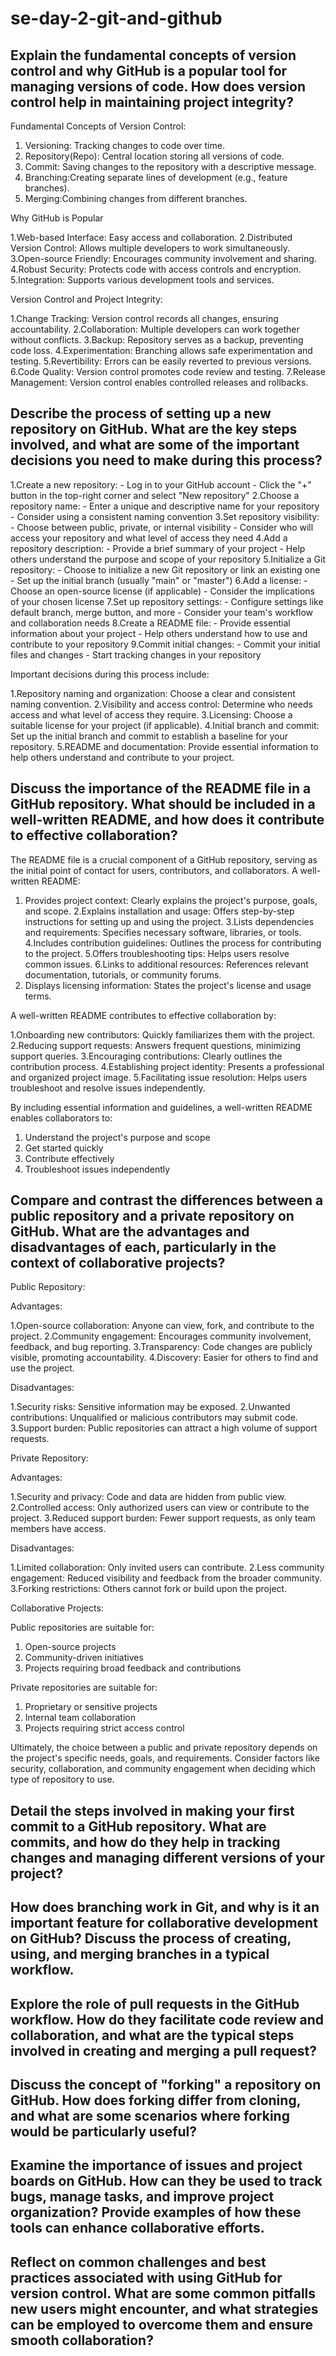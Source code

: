 # se-day-2-git-and-github
## Explain the fundamental concepts of version control and why GitHub is a popular tool for managing versions of code. How does version control help in maintaining project integrity?

Fundamental Concepts of Version Control:
1. Versioning: Tracking changes to code over time.
2. Repository(Repo): Central location storing all versions of code.
3. Commit: Saving changes to the repository with a descriptive message.
4. Branching:Creating separate lines of development (e.g., feature branches).
5. Merging:Combining changes from different branches.

Why GitHub is Popular

1.Web-based Interface: Easy access and collaboration.
2.Distributed Version Control: Allows multiple developers to work simultaneously.
3.Open-source Friendly: Encourages community involvement and sharing.
4.Robust Security: Protects code with access controls and encryption.
5.Integration: Supports various development tools and services.

Version Control and Project Integrity:

1.Change Tracking: Version control records all changes, ensuring accountability.
2.Collaboration: Multiple developers can work together without conflicts.
3.Backup: Repository serves as a backup, preventing code loss.
4.Experimentation: Branching allows safe experimentation and testing.
5.Revertibility: Errors can be easily reverted to previous versions.
6.Code Quality: Version control promotes code review and testing.
7.Release Management: Version control enables controlled releases and rollbacks.

## Describe the process of setting up a new repository on GitHub. What are the key steps involved, and what are some of the important decisions you need to make during this process?

1.Create a new repository:
    - Log in to your GitHub account
    - Click the "+" button in the top-right corner and select "New repository"
2.Choose a repository name:
    - Enter a unique and descriptive name for your repository
    - Consider using a consistent naming convention
3.Set repository visibility:
    - Choose between public, private, or internal visibility
    - Consider who will access your repository and what level of access they need
4.Add a repository description:
    - Provide a brief summary of your project
    - Help others understand the purpose and scope of your repository
5.Initialize a Git repository:
    - Choose to initialize a new Git repository or link an existing one
    - Set up the initial branch (usually "main" or "master")
6.Add a license:
    - Choose an open-source license (if applicable)
    - Consider the implications of your chosen license
7.Set up repository settings:
    - Configure settings like default branch, merge button, and more
    - Consider your team's workflow and collaboration needs
8.Create a README file:
    - Provide essential information about your project
    - Help others understand how to use and contribute to your repository
9.Commit initial changes:
    - Commit your initial files and changes
    - Start tracking changes in your repository

Important decisions during this process include:

1.Repository naming and organization: Choose a clear and consistent naming convention.
2.Visibility and access control: Determine who needs access and what level of access they require.
3.Licensing: Choose a suitable license for your project (if applicable).
4.Initial branch and commit: Set up the initial branch and commit to establish a baseline for your repository.
5.README and documentation: Provide essential information to help others understand and contribute to your project.


## Discuss the importance of the README file in a GitHub repository. What should be included in a well-written README, and how does it contribute to effective collaboration?

The README file is a crucial component of a GitHub repository, serving as the initial point of contact for users, contributors, and collaborators. A well-written README:

1. Provides project context: Clearly explains the project's purpose, goals, and scope.
2.Explains installation and usage: Offers step-by-step instructions for setting up and using the project.
3.Lists dependencies and requirements: Specifies necessary software, libraries, or tools.
4.Includes contribution guidelines: Outlines the process for contributing to the project.
5.Offers troubleshooting tips: Helps users resolve common issues.
6.Links to additional resources: References relevant documentation, tutorials, or community forums.
7. Displays licensing information: States the project's license and usage terms.

A well-written README contributes to effective collaboration by:

1.Onboarding new contributors: Quickly familiarizes them with the project.
2.Reducing support requests: Answers frequent questions, minimizing support queries.
3.Encouraging contributions: Clearly outlines the contribution process.
4.Establishing project identity: Presents a professional and organized project image.
5.Facilitating issue resolution: Helps users troubleshoot and resolve issues independently.

By including essential information and guidelines, a well-written README enables collaborators to:

1. Understand the project's purpose and scope
2. Get started quickly
3. Contribute effectively
4. Troubleshoot issues independently


## Compare and contrast the differences between a public repository and a private repository on GitHub. What are the advantages and disadvantages of each, particularly in the context of collaborative projects?

Public Repository:

Advantages:

1.Open-source collaboration: Anyone can view, fork, and contribute to the project.
2.Community engagement: Encourages community involvement, feedback, and bug reporting.
3.Transparency: Code changes are publicly visible, promoting accountability.
4.Discovery: Easier for others to find and use the project.

Disadvantages:

1.Security risks: Sensitive information may be exposed.
2.Unwanted contributions: Unqualified or malicious contributors may submit code.
3.Support burden: Public repositories can attract a high volume of support requests.

Private Repository:

Advantages:

1.Security and privacy: Code and data are hidden from public view.
2.Controlled access: Only authorized users can view or contribute to the project.
3.Reduced support burden: Fewer support requests, as only team members have access.

Disadvantages:

1.Limited collaboration: Only invited users can contribute.
2.Less community engagement: Reduced visibility and feedback from the broader community.
3.Forking restrictions: Others cannot fork or build upon the project.

Collaborative Projects:

Public repositories are suitable for:

1. Open-source projects
2. Community-driven initiatives
3. Projects requiring broad feedback and contributions

Private repositories are suitable for:

1. Proprietary or sensitive projects
2. Internal team collaboration
3. Projects requiring strict access control

Ultimately, the choice between a public and private repository depends on the project's specific needs, goals, and requirements. Consider factors like security, collaboration, and community engagement when deciding which type of repository to use.


## Detail the steps involved in making your first commit to a GitHub repository. What are commits, and how do they help in tracking changes and managing different versions of your project?

## How does branching work in Git, and why is it an important feature for collaborative development on GitHub? Discuss the process of creating, using, and merging branches in a typical workflow.

## Explore the role of pull requests in the GitHub workflow. How do they facilitate code review and collaboration, and what are the typical steps involved in creating and merging a pull request?

## Discuss the concept of "forking" a repository on GitHub. How does forking differ from cloning, and what are some scenarios where forking would be particularly useful?

## Examine the importance of issues and project boards on GitHub. How can they be used to track bugs, manage tasks, and improve project organization? Provide examples of how these tools can enhance collaborative efforts.

## Reflect on common challenges and best practices associated with using GitHub for version control. What are some common pitfalls new users might encounter, and what strategies can be employed to overcome them and ensure smooth collaboration?
